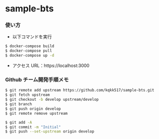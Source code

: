 # sample-bts

### 使い方

- 以下コマンドを実行

```bash
$ docker-compose build
$ docker-compose pull
$ docker-compose up -d
```

- アクセス URL：https://localhost:3000

### Github チーム開発手順メモ

```bash
$ git remote add upstream https://github.com/kqkk517/sample-bts.git
$ git fetch upstream
$ git checkout -b develop upstream/develop
$ git branch
$ git push origin develop
$ git remote remove upstream

$ git add -A
$ git commit -m "Initial"
$ git push --set-upstream origin develop
```
